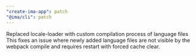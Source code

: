 ```yaml
---
"create-ima-app": patch
"@ima/cli": patch
---
```


Replaced locale-loader with custom compilation process of language files
This fixes an issue where newly added language files are not visible by the webpack compile and requires restart with forced cache clear.
